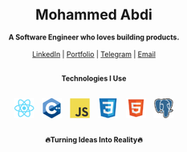 <h1 align="center">Mohammed Abdi</h1>
<p align="center">
  <b>A Software Engineer who loves building products.</b><br/> <br/>
  <a href="https://www.linkedin.com/in/mohammed-abdi-tahir/" target="_blank">LinkedIn</a> |
  <a href="https://mohammedabdi.vercel.app/" target="_blank">Portfolio</a> |
  <a href="https://t.me/its_mamme" target="_blank">Telegram</a> |
  <a href="mailto:your.mohammedabdi.ta@gmail.com" target="_blank">Email</a>
  <br/><br/>
</p>

<div align="center">
<b>Technologies I Use</b><br/> <br/>
<p align="center">
  <img src="assets/library/react.svg" alt="React" height="40" width="40"/>
  &nbsp;&nbsp;
  <img src="assets/language/cplusplus.svg" alt="C++" height="40" width="40"/>
  &nbsp;&nbsp;
  <img src="assets/language/javascript.svg" alt="JavaScript" height="40" width="40"/>
  &nbsp;&nbsp;
  <img src="assets/language/css.svg" alt="CSS" height="40" width="40"/>
  &nbsp;&nbsp;
  <img src="assets/language/html.svg" alt="HTML" height="40" width="40"/>
  &nbsp;&nbsp;
  <img src="assets/database/postgresql.svg" alt="postgreSQL" height="40" width="40"/>
</p>
<br/>
  <b>🔥Turning Ideas Into Reality🔥</b>
<br/>
</div>

